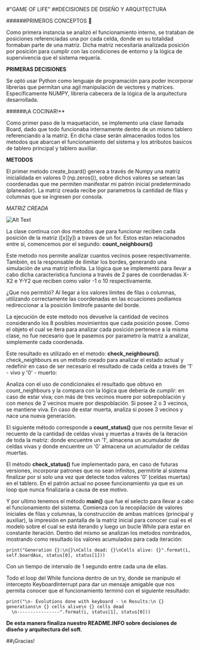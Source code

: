 #"GAME OF LIFE"
##DECISIONES DE DISEÑO Y ARQUITECTURA

######PRIMEROS CONCEPTOS :book:

Como primera instancia se analizó el funcionamiento interno, se trataban de posiciones referenciadas una por cada celda, donde en su totalidad formaban parte de una matriz. Dicha matriz necesitaría analizada posición por posición para cumplir con las condiciones de entorno y la lógica de supervivencia que el sistema requería.

**PRIMERAS DECISIONES**

Se optó usar Python como lenguaje de programación para poder incorporar librerias que permitan una agil manipulación de vectores y matrices. Especificamente NUMPY, librería cabecera de la lógica de la arquitectura desarrollada.

######¡A COCINAR!**

Como primer paso de la maquetación, se implemento una clase llamada Board, dado que todo funcionaba internamente dentro de un mismo tablero referenciando a la matriz. En dicha clase serán almacenados todos los metodos que abarcan el funcionamiento del sistema y los atributos basicos de tablero principal y tablero auxiliar.

**METODOS**

El primer metodo create_board() genera a través de Numpy una matriz inicialidada en valores 0 (np.zeros()), sobre dichos valores se setean las coordenadas que me permiten manifestar mi patrón inicial predeterminado (planeador). La matriz creada recibe por parametros la cantidad de filas y columnas que se ingresen por consola.

*MATRIZ CREADA*

![Alt Text](https://wikimedia.org/api/rest_v1/media/math/render/svg/6222e9f1577287b35d8c10bdb1a8018dcb46a934)

La clase continua con dos metodos que para funcionar reciben cada posición de la matriz ([x][y]) a traves de un for. Estos estan relacionados entre sí, comencemos por el segundo: **count_neighbours()**

Este metodo nos permite analizar cuantos vecinos posee respectivamente. También, es la responsable de ilimitar los bordes, generando una simulación de una matriz infinita.
La lógica que se implementó para llevar a cabo dicha caracteristica funciona a través de 2 pares de coordenadas X-X2 e Y-Y2 que reciben como valor -1 o 10 respectivamente.

¿Que nos permitió?
Al llegar a los valores límites de filas o columnas, utilizando correctamente las coordenadas en las ecuaciones podiamos redireccionar a la posición limitrofe pasante del borde.

La ejecución de este metodo nos devuelve la cantidad de vecinos considerando los 8 posibles movimientos que cada posición posee. Como el objeto el cual se itera para analizar cada posición pertenece a la misma clase, no fue necesario que le pasemos por parametro la matriz a analizar, simplemente cada coordenada.

Este resultado es utilizado en el metodo: **check_neighbours()**.
check_neighbours es un método creado para analizar el estado actual y redefinir en caso de ser necesario el resultado de cada celda a través de '1' - vivo y '0' - muerto:

Analiza con el uso de condicionales el resultado que obtuvo en count_neighbours y la compara con la lógica que debería de cumplir: en caso de estar viva; con más de tres vecinos muere por sobrepoblación y con menos de 2 vecinos muere por despoblación. Si posee 2 o 3 vecinos, se mantiene viva. En caso de estar muerta, analiza si posee 3 vecinos y nace una nueva generación.

El siguiente método corresponde a **count_status()** que nos permite llevar el recuento de la cantidad de celdas vivas y muertas a través de la iteración de toda la matriz: donde encuentre un '1', almacena un acumulador de celdas vivas y donde encuentre un '0' almacena un acumulador de celdas muertas.

El método **check_status()** fue implementado para, en caso de futuras versiones, incorporar patrones que no sean infinitos, permitirle al sistema finalizar por sí solo una vez que detecte todos valores '0' (celdas muertas) en el tablero. En el patrón actual no posee funcionamiento ya que es un loop que nunca finalizaría a causa de ese motivo.

Y por ultimo tenemos el método **main()** que fue el selecto para llevar a cabo el funcionamiento del sistema. Comienza con la recopilación de valores iniciales de filas y columnas, la construcción de ambas matrices (principal y auxiliar), la impresión en pantalla de la matriz inicial para conocer cual es el modelo sobre el cual se está iterando y luego un bucle While para estar en constante iteración. Dentro del mismo se analizan los metodos nombrados, mostrando como resultado los valores acumulados para cada iteración:
```
print("Generation {}:\n{}\nCells dead: {}\nCells alive: {}".format(i, self.boardAux, status[0], status[1]))
```
Con un tiempo de intervalo de 1 segundo entre cada una de ellas.

Todo el loop del While funciona dentro de un try, donde se manipulo el intercepto KeyboardInterrupt para dar un mensaje amigable que nos permita conocer que el funcionamiento terminó con el siguiente resultado:
```
print("\n- Evolutions done with keyboard - \n Results:\n {} generations\n {} cells alive\n {} cells dead
  \n----------------".format(i, status[1], status[0]))
```

**De esta manera finaliza nuestro README.INFO sobre decisiones de diseño y arquitectura del soft**.

##¡Gracias!
